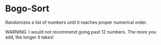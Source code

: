 # Bogo-Sort

Randomizes a list of numbers until it reaches proper numerical order.

WARNING: I would not recommend going past 12 numbers. The more you add, the longer it takes!
